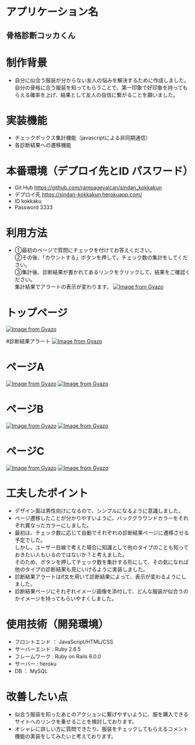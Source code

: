 # アプリケーション名
## 骨格診断コッカくん


# 制作背景
- 自分に似合う服装が分からない友人の悩みを解決するために作成しました。  
自分の骨格に合う服装を知ってもらうことで、第一印象で好印象を持ってもらえる確率を上げ、結果として友人の自信に繋がることを願いました。

# 実装機能
- チェックボックス集計機能（javascriptによる非同期通信）
- 各診断結果への遷移機能


# 本番環境（デプロイ先とID パスワード）
- Git Hub https://github.com/rampagevalcan/sindan_kokkakun
- デプロイ先 https://sindan-kokkakun.herokuapp.com/
- ID kokkaku 
- Password 3333


# 利用方法
- ①最初のページで質問にチェックを付けてお答えください。  
②その後、「カウントする」ボタンを押して、チェック数の集計をしてください。  
③集計後、診断結果が書かれてあるリンクをクリックして、結果をご確認ください。  
集計結果でアラートの表示が変わります。
[![Image from Gyazo](https://i.gyazo.com/54c0c369bcdb8db0397ba2691865300f.gif)](https://gyazo.com/54c0c369bcdb8db0397ba2691865300f)


# トップページ
[![Image from Gyazo](https://i.gyazo.com/72577794819a5f514190e45fe0447ffc.png)](https://gyazo.com/72577794819a5f514190e45fe0447ffc)

#診断結果アラート
[![Image from Gyazo](https://i.gyazo.com/395be4e50ea61b93a49ed4fda5167362.png)](https://gyazo.com/395be4e50ea61b93a49ed4fda5167362)


# ページA
[![Image from Gyazo](https://i.gyazo.com/84bb06a12938194a00247999c81dda19.png)](https://gyazo.com/84bb06a12938194a00247999c81dda19)
[![Image from Gyazo](https://i.gyazo.com/423c7ea27e4c944d6a1bd4745049f9cd.jpg)](https://gyazo.com/423c7ea27e4c944d6a1bd4745049f9cd)

# ページB
[![Image from Gyazo](https://i.gyazo.com/648750f4dd73bea68834c791b2d1a0a8.png)](https://gyazo.com/648750f4dd73bea68834c791b2d1a0a8)
[![Image from Gyazo](https://i.gyazo.com/c8cbfc28addde0cbaeb574aadf16ebfd.jpg)](https://gyazo.com/c8cbfc28addde0cbaeb574aadf16ebfd)

# ページC
[![Image from Gyazo](https://i.gyazo.com/86434cb0f046ec81978bb452524d0f2b.png)](https://gyazo.com/86434cb0f046ec81978bb452524d0f2b)
[![Image from Gyazo](https://i.gyazo.com/cd433bf5b34c4d65fc04902922a67c75.png)](https://gyazo.com/cd433bf5b34c4d65fc04902922a67c75)

# 工夫したポイント
- デザイン面は男性向けになるので、シンプルになるように意識しました。
- ページ遷移したことが分かりやすいように、バックグラウンドカラーをそれぞれ異なったカラーにしました。
- 最初は、チェック数に応じて自動でそれぞれの診断結果ページに遷移させる予定でした。  
しかし、ユーザー目線で考えた場合に知識として他のタイプのことも知っておきたい人もいるのではないか？と考えました。  
そのため、ボタンを押してチェック数を集計する形にして、その気になれば他のタイプの診断結果も見にいけるように実装しました。
- 診断結果アラートはif文を用いて診断結果によって、表示が変わるようにしました。
- 診断結果ページにそれぞれイメージ画像を添付して、どんな服装が似合うのかイメージを持ってもらいやすくしました。


# 使用技術（開発環境）
- フロントエンド ： JavaScript/HTML/CSS
- サーバーエンド : Ruby 2.6.5
- フレームワーク : Ruby on Rails 6.0.0
- サーバー : heroku
- DB ： MySQL

# 改善したい点
- 似合う服装を知ったあとのアクションに繋げやすいように、服を購入できるサイトへのリンクを乗せることを検討しております。
- オシャレに詳しい方に質問できたり、服装をチェックしてもらえるコメント機能の実装をしてみたいと考えております。
